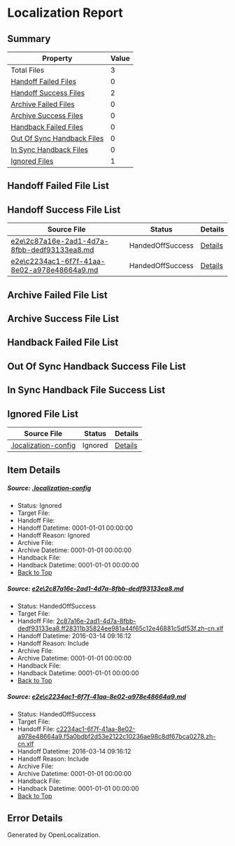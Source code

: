# <a name='report-top'></a> Localization Report

## Summary
 Property | Value 
 -------- | ----- 
 Total Files | 3
[ Handoff Failed Files ](#handoff-failed-list)| 0
[ Handoff Success Files ](#handoff-success-list)| 2
[ Archive Failed Files ](#archive-failed-list)| 0
[ Archive Success Files ](#archive-success-list)| 0
[ Handback Failed Files ](#handback-failed-list)| 0
[ Out Of Sync Handback Files ](#outofsync-handback-success-list)| 0
[ In Sync Handback Files ](#insync-handback-success-list)| 0
[ Ignored Files ](#ignored-list)| 1

## <a name='handoff-failed-list'></a> Handoff Failed File List

## <a name='handoff-success-list'></a> Handoff Success File List
 Source File | Status | Details 
 ----------- | ------ | ------- 
 [e2e\2c87a16e-2ad1-4d7a-8fbb-dedf93133ea8.md](https://github.com/OpenLocalizationTest/oltest/blob/0f9c5eb4ea27033afd0a23977ca0a66d442b0a7d/e2e/2c87a16e-2ad1-4d7a-8fbb-dedf93133ea8.md) | HandedOffSuccess | [Details](#494aa11864a25e1e9f608fecaf390b3ca21177501)
 [e2e\c2234ac1-6f7f-41aa-8e02-a978e48664a9.md](https://github.com/OpenLocalizationTest/oltest/blob/0f9c5eb4ea27033afd0a23977ca0a66d442b0a7d/e2e/c2234ac1-6f7f-41aa-8e02-a978e48664a9.md) | HandedOffSuccess | [Details](#6ba1e211f4af6757f4e61333f6f6e8c3e96b14632)

## <a name='archive-failed-list'></a> Archive Failed File List

## <a name='archive-success-list'></a> Archive Success File List

## <a name='handback-failed-list'></a> Handback Failed File List

## <a name='outofsync-handback-success-list'></a> Out Of Sync Handback Success File List

## <a name='insync-handback-success-list'></a> In Sync Handback File Success List

## <a name='ignored-list'></a> Ignored File List
 Source File | Status | Details 
 ----------- | ------ | ------- 
 [.localization-config](https://github.com/OpenLocalizationTest/oltest/blob/0f9c5eb4ea27033afd0a23977ca0a66d442b0a7d/.localization-config) | Ignored | [Details](#66aca4b1c2f43b14ec41e0e427345df94af1d5e10)

## Item Details
##### <a name='66aca4b1c2f43b14ec41e0e427345df94af1d5e10'></a> Source: [.localization-config](https://github.com/OpenLocalizationTest/oltest/blob/0f9c5eb4ea27033afd0a23977ca0a66d442b0a7d/.localization-config)
* Status: Ignored
* Target File: 
* Handoff File: 
* Handoff Datetime: 0001-01-01 00:00:00
* Handoff Reason: Ignored
* Archive File: 
* Archive Datetime: 0001-01-01 00:00:00
* Handback File: 
* Handback Datetime: 0001-01-01 00:00:00
* [Back to Top](#report-top)

##### <a name='494aa11864a25e1e9f608fecaf390b3ca21177501'></a> Source: [e2e\2c87a16e-2ad1-4d7a-8fbb-dedf93133ea8.md](https://github.com/OpenLocalizationTest/oltest/blob/0f9c5eb4ea27033afd0a23977ca0a66d442b0a7d/e2e/2c87a16e-2ad1-4d7a-8fbb-dedf93133ea8.md)
* Status: HandedOffSuccess
* Target File: 
* Handoff File: [2c87a16e-2ad1-4d7a-8fbb-dedf93133ea8.ff28311b35824ee981a44f65c12e46881c5df53f.zh-cn.xlf](https://github.com/OpenLocalizationTestOrg/olhandoff/blob/33a45af8a01008d14071c7bd74c97e8f53d4bcda/ol-handoff/OpenLocalizationTestOrg/oltest.zh-cn/yuwzho/ht/2c87a16e-2ad1-4d7a-8fbb-dedf93133ea8.ff28311b35824ee981a44f65c12e46881c5df53f.zh-cn.xlf)
* Handoff Datetime: 2016-03-14 09:16:12
* Handoff Reason: Include
* Archive File: 
* Archive Datetime: 0001-01-01 00:00:00
* Handback File: 
* Handback Datetime: 0001-01-01 00:00:00
* [Back to Top](#report-top)

##### <a name='6ba1e211f4af6757f4e61333f6f6e8c3e96b14632'></a> Source: [e2e\c2234ac1-6f7f-41aa-8e02-a978e48664a9.md](https://github.com/OpenLocalizationTest/oltest/blob/0f9c5eb4ea27033afd0a23977ca0a66d442b0a7d/e2e/c2234ac1-6f7f-41aa-8e02-a978e48664a9.md)
* Status: HandedOffSuccess
* Target File: 
* Handoff File: [c2234ac1-6f7f-41aa-8e02-a978e48664a9.f5a0bdbf2d53e2122c10236ae98c8df67bca0278.zh-cn.xlf](https://github.com/OpenLocalizationTestOrg/olhandoff/blob/33a45af8a01008d14071c7bd74c97e8f53d4bcda/ol-handoff/OpenLocalizationTestOrg/oltest.zh-cn/yuwzho/ht/c2234ac1-6f7f-41aa-8e02-a978e48664a9.f5a0bdbf2d53e2122c10236ae98c8df67bca0278.zh-cn.xlf)
* Handoff Datetime: 2016-03-14 09:16:12
* Handoff Reason: Include
* Archive File: 
* Archive Datetime: 0001-01-01 00:00:00
* Handback File: 
* Handback Datetime: 0001-01-01 00:00:00
* [Back to Top](#report-top)


## Error Details

Generated by OpenLocalization.
